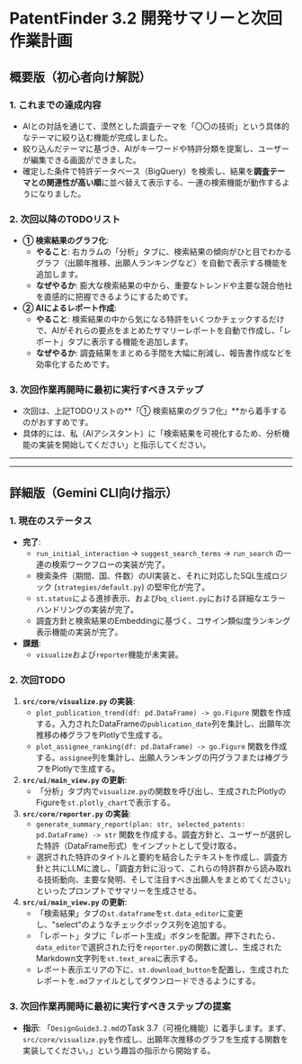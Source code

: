 # PatentFinder 3.2 開発サマリーと次回作業計画

## 概要版（初心者向け解説）

### 1. これまでの達成内容
- AIとの対話を通じて、漠然とした調査テーマを「〇〇の技術」という具体的なテーマに絞り込む機能が完成しました。
- 絞り込んだテーマに基づき、AIがキーワードや特許分類を提案し、ユーザーが編集できる画面ができました。
- 確定した条件で特許データベース（BigQuery）を検索し、結果を**調査テーマとの関連性が高い順**に並べ替えて表示する、一連の検索機能が動作するようになりました。

### 2. 次回以降のTODOリスト
- **① 検索結果のグラフ化**:
  - **やること**: 右カラムの「分析」タブに、検索結果の傾向がひと目でわかるグラフ（出願年推移、出願人ランキングなど）を自動で表示する機能を追加します。
  - **なぜやるか**: 膨大な検索結果の中から、重要なトレンドや主要な競合他社を直感的に把握できるようにするためです。
- **② AIによるレポート作成**:
  - **やること**: 検索結果の中から気になる特許をいくつかチェックするだけで、AIがそれらの要点をまとめたサマリーレポートを自動で作成し、「レポート」タブに表示する機能を追加します。
  - **なぜやるか**: 調査結果をまとめる手間を大幅に削減し、報告書作成などを効率化するためです。

### 3. 次回作業再開時に最初に実行すべきステップ
- 次回は、上記TODOリストの**「① 検索結果のグラフ化」**から着手するのがおすすめです。
- 具体的には、私（AIアシスタント）に「検索結果を可視化するため、分析機能の実装を開始してください」と指示してください。

---
---

## 詳細版（Gemini CLI向け指示）

### 1. 現在のステータス
- **完了**:
  - `run_initial_interaction` → `suggest_search_terms` → `run_search` の一連の検索ワークフローの実装が完了。
  - 検索条件（期間、国、件数）のUI実装と、それに対応したSQL生成ロジック (`strategies/default.py`) の堅牢化が完了。
  - `st.status`による進捗表示、および`bq_client.py`における詳細なエラーハンドリングの実装が完了。
  - 調査方針と検索結果のEmbeddingに基づく、コサイン類似度ランキング表示機能の実装が完了。
- **課題**:
  - `visualize`および`reporter`機能が未実装。

### 2. 次回TODO
1.  **`src/core/visualize.py` の実装**:
    -   `plot_publication_trend(df: pd.DataFrame) -> go.Figure` 関数を作成する。入力されたDataFrameの`publication_date`列を集計し、出願年次推移の棒グラフをPlotlyで生成する。
    -   `plot_assignee_ranking(df: pd.DataFrame) -> go.Figure` 関数を作成する。`assignee`列を集計し、出願人ランキングの円グラフまたは棒グラフをPlotlyで生成する。
2.  **`src/ui/main_view.py` の更新**:
    -   「分析」タブ内で`visualize.py`の関数を呼び出し、生成されたPlotlyのFigureを`st.plotly_chart`で表示する。
3.  **`src/core/reporter.py` の実装**:
    -   `generate_summary_report(plan: str, selected_patents: pd.DataFrame) -> str` 関数を作成する。調査方針と、ユーザーが選択した特許（DataFrame形式）をインプットとして受け取る。
    -   選択された特許のタイトルと要約を結合したテキストを作成し、調査方針と共にLLMに渡し、「調査方針に沿って、これらの特許群から読み取れる技術動向、主要な発明、そして注目すべき出願人をまとめてください」といったプロンプトでサマリーを生成させる。
4.  **`src/ui/main_view.py` の更新**:
    -   「検索結果」タブの`st.dataframe`を`st.data_editor`に変更し、"select"のようなチェックボックス列を追加する。
    -   「レポート」タブに「レポート生成」ボタンを配置。押下されたら、`data_editor`で選択された行を`reporter.py`の関数に渡し、生成されたMarkdown文字列を`st.text_area`に表示する。
    -   レポート表示エリアの下に、`st.download_button`を配置し、生成されたレポートを`.md`ファイルとしてダウンロードできるようにする。

### 3. 次回作業再開時に最初に実行すべきステップの提案
-   **指示**: 「`DesignGuide3.2.md`のTask 3.7（可視化機能）に着手します。まず、`src/core/visualize.py`を作成し、出願年次推移のグラフを生成する関数を実装してください。」という趣旨の指示から開始する。
